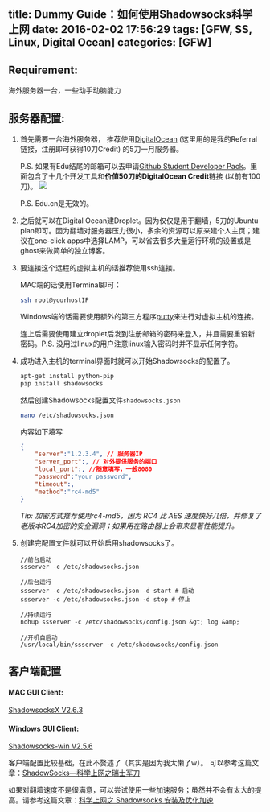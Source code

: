 title: Dummy Guide：如何使用Shadowsocks科学上网
date: 2016-02-02 17:56:29
tags: [GFW, SS, Linux, Digital Ocean]
categories: [GFW]
---
## Requirement:

海外服务器一台，一些动手动脑能力

## 服务器配置:

1. 首先需要一台海外服务器， 推荐使用[DigitalOcean](https://m.do.co/c/93b64356386a) (这里用的是我的Referral链接，注册即可获得10刀Credit) 的5刀一月服务器。
   
   P.S. 如果有Edu结尾的邮箱可以去申请[Github Student Developer Pack](https://education.github.com/pack)。里面包含了十几个开发工具和**价值50刀的DigitalOcean Credit**链接 (以前有100刀)。
   ![](http://7xqpdw.com1.z0.glb.clouddn.com/Screen%20Shot%202016-02-02%20at%206.20.15%20PM.png)
   
   P.S. Edu.cn是无效的。
   
2. 之后就可以在Digital Ocean建Droplet。因为仅仅是用于翻墙，5刀的Ubuntu plan即可。因为翻墙对服务器压力很小，多余的资源可以原来建个人主页；建议在one-click apps中选择LAMP，可以省去很多大量运行环境的设置或是ghost来做简单的独立博客。

<!--more-->

3. 要连接这个远程的虚拟主机的话推荐使用ssh连接。
	
	MAC端的话使用Terminal即可：

	```bash
	ssh root@yourhostIP
	```
	Windows端的话需要使用额外的第三方程序[putty](http://www.putty.org)来进行对虚拟主机的连接。
	
	连上后需要使用建立droplet后发到注册邮箱的密码来登入，并且需要重设新密码。P.S. 没用过linux的用户注意linux输入密码时并不显示任何字符。

4. 成功进入主机的terminal界面时就可以开始Shadowsocks的配置了。

	```bash
	apt-get install python-pip
	pip install shadowsocks
	```
	然后创建Shadowsocks配置文件`shadowsocks.json`
	```bash
	nano /etc/shadowsocks.json
	```
	内容如下填写
	```json
	{
    	"server":"1.2.3.4", // 服务器IP
    	"server_port":, // 对外提供服务的端口
    	"local_port":, //随意填写，一般8080
    	"password":"your password",
    	"timeout":,
    	"method":"rc4-md5"
	}
	```
	*Tip: 加密方式推荐使用rc4-md5，因为 RC4 比 AES 速度快好几倍，并修复了老版本RC4加密的安全漏洞；如果用在路由器上会带来显著性能提升。*
	
5. 创建完配置文件就可以开始启用shadowsocks了。
	```
	//前台启动
	ssserver -c /etc/shadowsocks.json
	
	//后台运行
	ssserver -c /etc/shadowsocks.json -d start # 启动
	ssserver -c /etc/shadowsocks.json -d stop # 停止
	
	//持续运行
	nohup ssserver -c /etc/shadowsocks/config.json &gt; log &amp;

	//开机自启动
	/usr/local/bin/ssserver -c /etc/shadowsocks/config.json
	```



## 客户端配置
#### MAC GUI Client: 
[ShadowsocksX V2.6.3](https://github.com/shadowsocks/shadowsocks-iOS/releases/download/2.6.3/ShadowsocksX-2.6.3.dmg)

#### Windows GUI Client:
[Shadowsocks-win V2.5.6](https://github.com/shadowsocks/shadowsocks-csharp/releases/download/2.5.6/Shadowsocks-win-2.5.6.zip)

客户端配置比较基础，在此不赘述了（其实是因为我太懒了w）。
可以参考这篇文章：[ShadowSocks—科学上网之瑞士军刀](http://www.jianshu.com/p/08ba65d1f91a)

如果对翻墙速度不是很满意，可以尝试使用一些加速服务；虽然并不会有太大的提高。请参考这篇文章：[科学上网之 Shadowsocks 安装及优化加速](http://wuchong.me/blog/2015/02/02/shadowsocks-install-and-optimize/)

